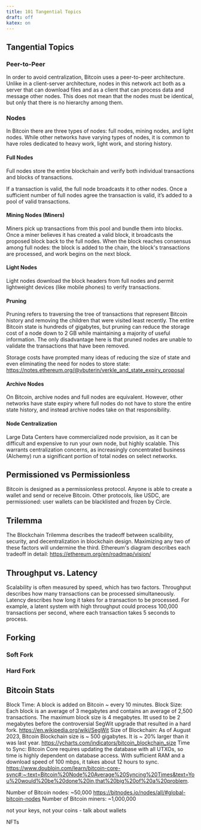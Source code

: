 ```yaml
--- 
title: 101 Tangential Topics
draft: off 
katex: on 
---
```


## Tangential Topics

### Peer-to-Peer
In order to avoid centralization, Bitcoin uses a peer-to-peer architecture. Unlike in a client-server architecture, nodes in this network act both as a server that can download files and as a client that can process data and message other nodes. This does not mean that the nodes must be identical, but only that there is no hierarchy among them.

### Nodes
In Bitcoin there are three types of nodes: full nodes, mining nodes, and light nodes. While other networks have varying types of nodes, it is common to have roles dedicated to heavy work, light work, and storing history.

#### Full Nodes
Full nodes store the entire blockchain and verify both individual transactions and blocks of transactions.

If a transaction is valid, the full node broadcasts it to other nodes. Once a sufficient number of full nodes agree the transaction is valid, it’s added to a pool of valid transactions.

#### Mining Nodes (Miners)
Miners pick up transactions from this pool and bundle them into blocks. Once a miner believes it has created a valid block, it broadcasts the proposed block back to the full nodes. When the block reaches consensus among full nodes: the block is added to the chain, the block's transactions are processed, and work begins on the next block. 

#### Light Nodes
Light nodes download the block headers from full nodes and permit lightweight devices (like mobile phones) to verify transactions.  

#### Pruning
Pruning refers to traversing the tree of transactions that represent Bitcoin history and removing the children that were visited  least recently. The entire Bitcoin state is hundreds of gigabytes, but pruning can reduce the storage cost of a node down to 2 GB while maintaining a majority of useful information. The only disadvantage here is that pruned nodes are unable to validate the transactions that have been removed.  

Storage costs have prompted many ideas of reducing the size of state and even eliminating the need for nodes to store state:
https://notes.ethereum.org/@vbuterin/verkle_and_state_expiry_proposal

#### Archive Nodes
On Bitcoin, archive nodes and full nodes are equivalent. However, other networks have state expiry where full nodes do not have to store the entire state history, and instead archive nodes take on that responsibility. 

#### Node Centralization
Large Data Centers have commercialized node provision, as it can be difficult and expensive to run your own node, but highly scalable. This warrants centralization concerns, as increasingly concentrated business (Alchemy) run a significant portion of total nodes on select networks.  

## Permissioned vs Permissionless
Bitcoin is designed as a permissionless protocol. Anyone is able to create a wallet and send or receive Bitcoin. Other protocols, like USDC, are permissioned: user wallets can be blacklisted and frozen by Circle. 

## Trilemma
The Blockchain Trilemma describes the tradeoff between scalibility, security, and decentralization in blockchain design. Maximizing any two of these factors will undermine the third. Ethereum's diagram describes each tradeoff in detail:
https://ethereum.org/en/roadmap/vision/

## Throughput vs. Latency
Scalability is often measured by speed, which has two factors. Throughput describes how many transactions can be processed simultaneously. Latency describes how long it takes for a transaction to be processed. For example, a latent system with high throughput could process 100,000 transactions per second, where each transaction takes 5 seconds to process. 

## Forking
### Soft Fork
### Hard Fork

## Bitcoin Stats
Block Time: A block is added on Bitcoin ~ every 10 minutes. 
Block Size: Each block is an average of 3 megabytes and contains an average of 2,500 transactions. The maximum block size is 4 megabytes. Itt used to be 2 megabytes before the controversial SegWit upgrade that resulted in a hard fork. 
https://en.wikipedia.org/wiki/SegWit
Size of Blockchain: As of August 2023, Bitcoin Blockchain size is ~ 500 gigabytes. It is ~ 20% larger than it was last year.
https://ycharts.com/indicators/bitcoin_blockchain_size
Time to Sync: Bitcoin Core requires updating the database with all UTXOs, so time is highly dependent on database access. With sufficient RAM and a download speed of 100 mbps, it takes about 12 hours to sync. 
https://www.doubloin.com/learn/bitcoin-core-sync#:~:text=Bitcoin%20Node%20Average%20Syncing%20Times&text=You%20would%20be%20done%20in,that%20big%20of%20a%20problem.

Number of Bitcoin nodes: ~50,000
https://bitnodes.io/nodes/all/#global-bitcoin-nodes
Number of Bitcoin miners: ~1,000,000

not your keys, not your coins - talk about wallets

NFTs